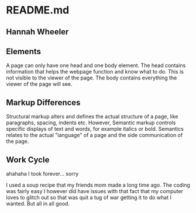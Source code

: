 # README.md
## Hannah Wheeler



## Elements
A page can only have one head and one body element. The head contains information that helps the webpage function and know what to do. This is not visible to the viewer of the page. The body contains everything the viewer of the page will see.

## Markup Differences
Structural markup alters and defines the actual structure of a page, like paragraphs, spacing, indents etc. However, Semantic markup controls specific displays of text and words, for example italics or bold. Semantics relates to the actual "language" of a page and the side communication of the page.

## Work Cycle
ahahaha I took forever... sorry

<p>I used a soup recipe that my friends mom made a long time ago. The coding was fairly easy I however did have issues with that fact that my computer loves to glitch out so that was quit a tug of war getting it to do what I wanted. But all in all good.</p>
